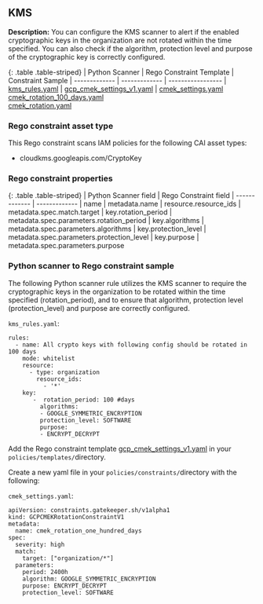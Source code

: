 ## KMS

**Description:** You can configure the KMS scanner to alert if the enabled 
cryptographic keys in the organization are not rotated within the time 
specified. You can also check if the algorithm, protection level and purpose 
of the cryptographic key is correctly configured.

{: .table .table-striped}
| Python Scanner | Rego Constraint Template | Constraint Sample
| ------------- | ------------- | -----------------
| [kms_rules.yaml](https://github.com/forseti-security/terraform-google-forseti/blob/master/modules/rules/templates/rules/kms_rules.yamll) | [gcp_cmek_settings_v1.yaml](https://github.com/forseti-security/policy-library/blob/master/policies/templates/gcp_cmek_settings_v1.yaml) | [cmek_settings.yaml](https://github.com/forseti-security/policy-library/blob/master/samples/cmek_settings.yaml)<br>[cmek_rotation_100_days.yaml](https://github.com/forseti-security/policy-library/blob/master/samples/cmek_rotation_100_days.yaml)<br>[cmek_rotation.yaml](https://github.com/forseti-security/policy-library/blob/master/samples/cmek_rotation.yaml)

### Rego constraint asset type

This Rego constraint scans IAM policies for the following CAI asset types:

- cloudkms.googleapis.com/CryptoKey

### Rego constraint properties

{: .table .table-striped}
| Python Scanner field | Rego Constraint field
| ------------- | -------------
| name | metadata.name
| resource.resource_ids | metadata.spec.match.target
| key.rotation_period | metadata.spec.parameters.rotation_period
| key.algorithms | metadata.spec.parameters.algorithms
| key.protection_level | metadata.spec.parameters.protection_level
| key.purpose | metadata.spec.parameters.purpose

### Python scanner to Rego constraint sample

The following Python scanner rule utilizes the KMS scanner to require the 
cryptographic keys in the organization to be rotated within the time specified 
(rotation_period), and to ensure that algorithm, protection level 
(protection_level) and purpose are correctly configured.

`kms_rules.yaml`:

```
rules:
  - name: All crypto keys with following config should be rotated in 100 days
    mode: whitelist
    resource:
      - type: organization
        resource_ids:
          - '*'
    key:
       -  rotation_period: 100 #days
         algorithms:
         - GOOGLE_SYMMETRIC_ENCRYPTION
         protection_level: SOFTWARE
         purpose:
         - ENCRYPT_DECRYPT
```

Add the Rego constraint template 
[gcp_cmek_settings_v1.yaml](https://github.com/forseti-security/policy-library/blob/master/policies/templates/gcp_cmek_settings_v1.yaml) 
in your `policies/templates/`directory.

Create a new yaml file in your `policies/constraints/`directory with the following:

`cmek_settings.yaml`:

```
apiVersion: constraints.gatekeeper.sh/v1alpha1
kind: GCPCMEKRotationConstraintV1
metadata:
  name: cmek_rotation_one_hundred_days
spec:
  severity: high
  match:
    target: ["organization/*"]
  parameters:
    period: 2400h
    algorithm: GOOGLE_SYMMETRIC_ENCRYPTION
    purpose: ENCRYPT_DECRYPT
    protection_level: SOFTWARE
```
